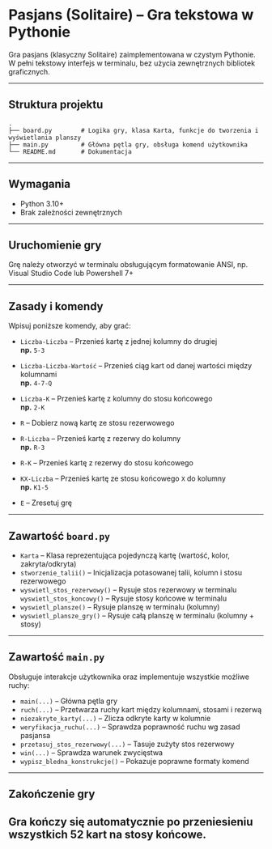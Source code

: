 # Pasjans (Solitaire) – Gra tekstowa w Pythonie

Gra pasjans (klasyczny Solitaire) zaimplementowana w czystym Pythonie. W pełni tekstowy interfejs w terminalu, bez użycia zewnętrznych bibliotek graficznych.

---

## Struktura projektu

```
.
├── board.py        # Logika gry, klasa Karta, funkcje do tworzenia i wyświetlania planszy
├── main.py         # Główna pętla gry, obsługa komend użytkownika
└── README.md       # Dokumentacja
```

---

## Wymagania

- Python 3.10+
- Brak zależności zewnętrznych

---

## Uruchomienie gry

Grę należy otworzyć w terminalu obsługującym formatowanie ANSI, np. Visual Studio Code lub Powershell 7+

---

## Zasady i komendy

Wpisuj poniższe komendy, aby grać:

- `Liczba-Liczba` – Przenieś kartę z jednej kolumny do drugiej  
  **np.** `5-3`

- `Liczba-Liczba-Wartość` – Przenieś ciąg kart od danej wartości między kolumnami  
  **np.** `4-7-Q`

- `Liczba-K` – Przenieś kartę z kolumny do stosu końcowego  
  **np.** `2-K`

- `R` – Dobierz nową kartę ze stosu rezerwowego

- `R-Liczba` – Przenieś kartę z rezerwy do kolumny  
  **np.** `R-3`

- `R-K` – Przenieś kartę z rezerwy do stosu końcowego

- `KX-Liczba` – Przenieś kartę ze stosu końcowego `X` do kolumny  
  **np.** `K1-5`

- `E` – Zresetuj grę

---

## Zawartość `board.py`

- `Karta` – Klasa reprezentująca pojedynczą kartę (wartość, kolor, zakryta/odkryta)
- `stworzenie_talii()` – Inicjalizacja potasowanej talii, kolumn i stosu rezerwowego
- `wyswietl_stos_rezerwowy()` – Rysuje stos rezerwowy w terminalu
  `wyswietl_stos_koncowy()` – Rysuje stosy końcowe w terminalu
- `wyswietl_plansze()` – Rysuje planszę w terminalu (kolumny)
- `wyswietl_plansze_gry()` – Rysuje całą planszę w terminalu (kolumny + stosy)

---

## Zawartość `main.py`

Obsługuje interakcje użytkownika oraz implementuje wszystkie możliwe ruchy:

- `main(...)` – Główna pętla gry
- `ruch(...)` – Przetwarza ruchy kart między kolumnami, stosami i rezerwą
- `niezakryte_karty(...)` – Zlicza odkryte karty w kolumnie
- `weryfikacja_ruchu(...)` – Sprawdza poprawność ruchu wg zasad pasjansa
- `przetasuj_stos_rezerwowy(...)` – Tasuje zużyty stos rezerwowy
- `win(...)` – Sprawdza warunek zwycięstwa
- `wypisz_bledna_konstrukcje()` – Pokazuje poprawne formaty komend

---

## Zakończenie gry

Gra kończy się automatycznie po przeniesieniu wszystkich 52 kart na stosy końcowe.
---


